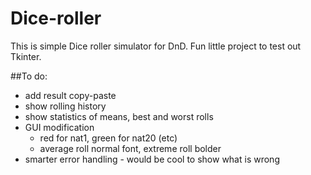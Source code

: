 # Dice-roller

This is simple Dice roller simulator for DnD. 
Fun little project to test out Tkinter.

##To do:
- add result copy-paste 
- show rolling history
- show statistics of means, best and worst rolls
- GUI modification 
	- red for nat1, green for nat20 (etc)
	- average roll normal font, extreme roll bolder
- smarter error handling - would be cool to show what is wrong
